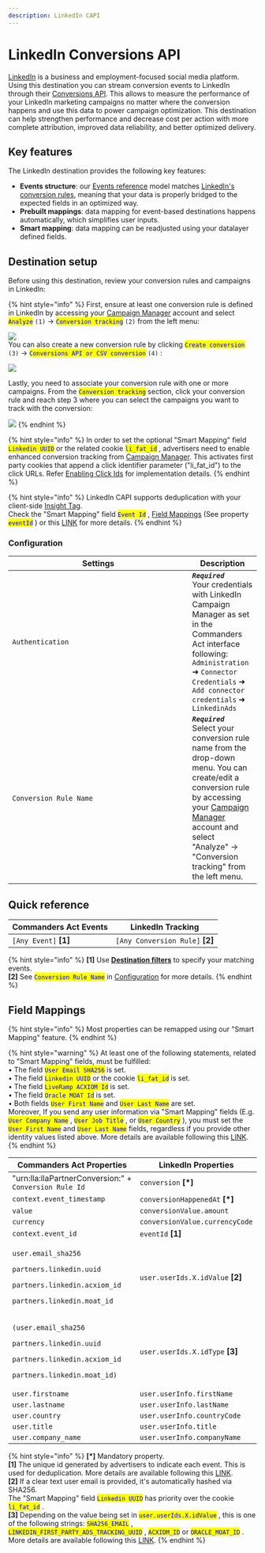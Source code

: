 ```yaml
---
description: LinkedIn CAPI
---
```


# LinkedIn Conversions API

[LinkedIn](https://www.linkedin.com/) is a business and employment-focused social media platform.\
Using this destination you can stream conversion events to LinkedIn through their [Conversions API](https://learn.microsoft.com/en-us/linkedin/marketing/integrations/ads-reporting/conversions-api?view=li-lms-2023-11\&tabs=http#streaming-conversion-events). This allows to measure the performance of your LinkedIn marketing campaigns no matter where the conversion happens and use this data to power campaign optimization. This destination can help strengthen performance and decrease cost per action with more complete attribution, improved data reliability, and better optimized delivery.

## Key features

The LinkedIn destination provides the following key features:

* **Events structure**: our [Events reference](https://doc.commandersact.com/developers/tracking/events-reference) model matches [LinkedIn's conversion rules](https://learn.microsoft.com/en-us/linkedin/marketing/integrations/ads-reporting/conversions-api?view=li-lms-2023-07\&tabs=curl#create-a-conversion-rule), meaning that your data is properly bridged to the expected fields in an optimized way.
* **Prebuilt mappings**: data mapping for event-based destinations happens automatically, which simplifies user inputs.
* **Smart mapping**: data mapping can be readjusted using your datalayer defined fields.&#x20;

## Destination setup

Before using this destination, review your conversion rules and campaigns in LinkedIn:

{% hint style="info" %}
First, ensure at least one conversion rule is defined in LinkedIn by accessing your [Campaign Manager](https://www.linkedin.com/campaignmanager/) account and select <mark style="color:blue;">`Analyze`</mark> `(1)`  → <mark style="color:blue;">`Conversion tracking`</mark> `(2)` from the left menu:

![](<../../../.gitbook/assets/linkedin\_1 (1).png>)\
You can also create a new conversion rule by clicking <mark style="color:blue;">`Create conversion`</mark> `(3)` →  <mark style="color:blue;">`Conversions API or CSV conversion`</mark> `(4)` :

![](../../../.gitbook/assets/linkedin\_2.png)

Lastly, you need to associate your conversion rule with one or more campaigns. From the <mark style="color:blue;">`Conversion tracking`</mark>  section, click your conversion rule and reach step 3 where you can select the campaigns you want to track with the conversion:

![](../../../.gitbook/assets/linkedin\_3.png)
{% endhint %}

{% hint style="info" %}
In order to set the optional "Smart Mapping" field <mark style="color:blue;">`Linkedin UUID`</mark> or the related cookie <mark style="color:blue;">`li_fat_id`</mark> , advertisers need to enable enhanced conversion tracking from [Campaign Manager](https://www.linkedin.com/help/lms/answer/a423304/enable-first-party-cookies-on-a-linkedin-insight-tag). This activates first party cookies that append a click identifier parameter ("li\_fat\_id") to the click URLs. Refer [Enabling Click Ids](https://learn.microsoft.com/en-us/linkedin/marketing/conversions/enabling-first-party-cookies?view=li-lms-2023-11) for implementation details.&#x20;
{% endhint %}

{% hint style="info" %}
LinkedIn CAPI supports deduplication with your client-side [Insight Tag](https://business.linkedin.com/marketing-solutions/insight-tag).\
Check the "Smart Mapping" field <mark style="color:blue;">`Event Id`</mark> , [Field Mappings](linkedin\_capi.md#field-mappings) (See property <mark style="color:blue;">`eventId`</mark> ) or this [LINK](https://learn.microsoft.com/en-us/linkedin/marketing/conversions/deduplication?view=li-lms-2023-11) for more details.&#x20;
{% endhint %}

### Configuration

<table><thead><tr><th width="349">Settings</th><th>Description</th></tr></thead><tbody><tr><td><code>Authentication</code></td><td><em><strong><code>Required</code></strong></em> <br>Your credentials with LinkedIn Campaign Manager as set in the Commanders Act interface following: <code>Administration</code> ➜ <code>Connector Credentials</code> ➜ <code>Add connector credentials</code> ➜ <code>LinkedinAds</code></td></tr><tr><td><code>Conversion Rule Name</code></td><td><em><strong><code>Required</code></strong></em> <br>Select your conversion rule name from the drop-down menu. You can create/edit a conversion rule by accessing your <a href="https://www.linkedin.com/campaignmanager/">Campaign Manager</a> account and select "Analyze" → "Conversion tracking" from the left menu.</td></tr></tbody></table>

## Quick reference

| Commanders Act Events  | LinkedIn Tracking                |
| ---------------------- | -------------------------------- |
| `[Any Event]` **\[1]** | `[Any Conversion Rule]` **\[2]** |

{% hint style="info" %}
**\[1]** Use [**Destination filters**](https://doc.commandersact.com/features/destinations/destination-filters) to specify your matching events.\
**\[2]** See <mark style="color:blue;">`Conversion Rule Name`</mark>  in [Configuration](linkedin\_capi.md#configuration) for more details.
{% endhint %}

## Field Mappings

{% hint style="info" %}
Most properties can be remapped using our "Smart Mapping" feature.
{% endhint %}

{% hint style="warning" %}
At least one of the following statements, related to "Smart Mapping" fields, must be fulfilled:\
• The field <mark style="color:blue;">`User Email SHA256`</mark> is set.\
• The field <mark style="color:blue;">`Linkedin UUID`</mark> or the cookie <mark style="color:blue;">`li_fat_id`</mark> is set.\
• The field <mark style="color:blue;">`LiveRamp ACXIOM Id`</mark> is set.\
• The field <mark style="color:blue;">`Oracle MOAT Id`</mark> is set.\
• Both fields <mark style="color:blue;">`User First Name`</mark> and <mark style="color:blue;">`User Last Name`</mark> are set.\
Moreover, If you send any user information via "Smart Mapping" fields (E.g. <mark style="color:blue;">`User Company Name`</mark> , <mark style="color:blue;">`User Job Title`</mark> , or <mark style="color:blue;">`User Country`</mark> ), you must set the <mark style="color:blue;">`User First Name`</mark> and <mark style="color:blue;">`User Last Name`</mark> fields, regardless if you provide other identity values listed above. More details are available following this [LINK](https://learn.microsoft.com/en-us/linkedin/marketing/integrations/ads-reporting/conversions-api?view=li-lms-2023-11\&tabs=http#input-data-validation).
{% endhint %}

<table><thead><tr><th width="341.6685580062746">Commanders Act Properties</th><th>LinkedIn Properties</th></tr></thead><tbody><tr><td>"urn:lla:llaPartnerConversion:" + <code>Conversion Rule Id</code></td><td><code>conversion</code> <strong>[*]</strong></td></tr><tr><td><code>context.event_timestamp</code></td><td><code>conversionHappenedAt</code> <strong>[*]</strong></td></tr><tr><td><code>value</code></td><td><code>conversionValue.amount</code></td></tr><tr><td><code>currency</code></td><td><code>conversionValue.currencyCode</code></td></tr><tr><td><code>context.event_id</code></td><td><code>eventId</code> <strong>[1]</strong></td></tr><tr><td><p><code>user.email_sha256</code></p><p><code>partners.linkedin.uuid</code></p><p><code>partners.linkedin.acxiom_id</code></p><p><code>partners.linkedin.moat_id</code></p></td><td><code>user.userIds.X.idValue</code> <strong>[2]</strong></td></tr><tr><td><p><code>(user.email_sha256</code></p><p><code>partners.linkedin.uuid</code></p><p><code>partners.linkedin.acxiom_id</code></p><p><code>partners.linkedin.moat_id)</code></p></td><td><code>user.userIds.X.idType</code> <strong>[3]</strong></td></tr><tr><td><code>user.firstname</code></td><td><code>user.userInfo.firstName</code></td></tr><tr><td><code>user.lastname</code></td><td><code>user.userInfo.lastName</code></td></tr><tr><td><code>user.country</code></td><td><code>user.userInfo.countryCode</code></td></tr><tr><td><code>user.title</code></td><td><code>user.userInfo.title</code></td></tr><tr><td><code>user.company_name</code></td><td><code>user.userInfo.companyName</code></td></tr></tbody></table>

{% hint style="info" %}
**\[\*]** Mandatory property.\
**\[1]** The unique id generated by advertisers to indicate each event. This is used for deduplication. More details are available following this [LINK](https://learn.microsoft.com/en-us/linkedin/marketing/conversions/deduplication?view=li-lms-2023-11).\
**\[2]** If a clear text user email is provided, it's automatically hashed via SHA256.\
The "Smart Mapping" field <mark style="color:blue;">`Linkedin UUID`</mark> has priority over the cookie <mark style="color:blue;">`li_fat_id`</mark> .\
**\[3]** Depending on the value being set in <mark style="color:blue;">`user.userIds.X.idValue`</mark> , this is one of the following strings: <mark style="color:blue;">`SHA256_EMAIL`</mark> ,  <mark style="color:blue;">`LINKEDIN_FIRST_PARTY_ADS_TRACKING_UUID`</mark> ,  <mark style="color:blue;">`ACXIOM_ID`</mark> or <mark style="color:blue;">`ORACLE_MOAT_ID`</mark> . More details are available following this [LINK](https://learn.microsoft.com/en-us/linkedin/marketing/integrations/ads-reporting/conversions-api?view=li-lms-2023-11\&tabs=http#idtype).
{% endhint %}
